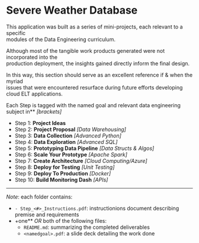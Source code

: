 # Severe Weather Database

This application was built as a series of mini-projects, each relevant to a specific  
modules of the Data Engineering curriculum.  

Although most of the tangible work products generated were not incorporated into the  
production deployment, the insights gained directly inform the final design.  

In this way, this section should serve as an excellent reference if & when the myriad  
issues that were encountered resurface during future efforts developing cloud ELT applications.  

Each Step is tagged with the named goal and relevant data engineering subject in** *[brackets]*  
  
- Step  1: **Project Ideas**  
- Step  2: **Project Proposal** *[Data Warehousing]*  
- Step  3: **Data Collection** *[Advanced Python]*  
- Step  4: **Data Exploration** *[Advanced SQL]*  
- Step  5: **Prototyping Data Pipeline** *[Data Structs & Algos]*  
- Step  6: **Scale Your Prototype** *[Apache Spark]*  
- Step  7: **Create Architecture** *[Cloud Computing/Azure]*  
- Step  8: **Deploy for Testing** *[Unit Testing]*  
- Step  9: **Deploy To Production** *[Docker]*  
- Step 10: **Build Monitoring Dash** *[APIs]*  

_____________________

  *Note*: each folder contains:  
  - `- Step_<#>_Instructions.pdf`: instructionions document describing premise and requirements  
  - +one** *OR* both of the following files:  
    - `README.md`: summarizing the completed deliverables  
    - `<namedgoal>.pdf`: a slide deck detailing the work done  
